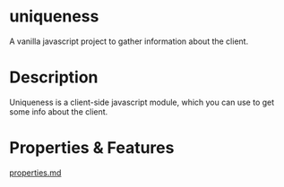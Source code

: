 # uniqueness
A vanilla javascript project to gather information about the client.

# Description

Uniqueness is a client-side javascript module, which you can use to get some info about the client.


# Properties & Features

[properties.md](https://github.com/Rednexie/uniqueness/blob/main/properties.md)




